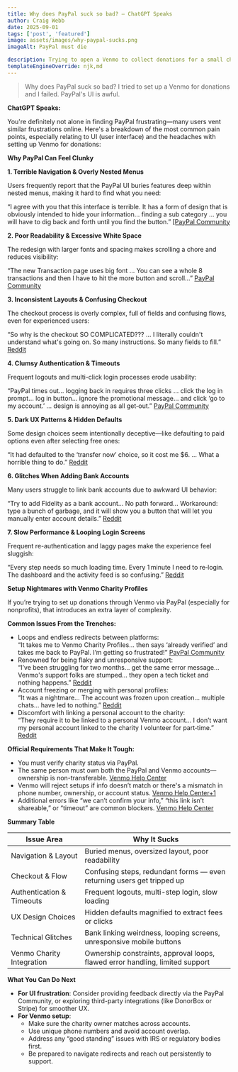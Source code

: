 ```yaml
---
title: Why does PayPal suck so bad? – ChatGPT Speaks
author: Craig Webb
date: 2025-09-01
tags: ['post', 'featured']
image: assets/images/why-paypal-sucks.png
imageAlt: PayPal must die

description: Trying to open a Venmo to collect donations for a small charity is a nightmare because PayPal bought competitor Venmo and PayPal sucks.
templateEngineOverride: njk,md
---
```

<blockquote>Why does PayPal suck so bad? I tried to set up a Venmo for donations and I failed. PayPal's UI is awful.</blockquote>

**ChatGPT Speaks:**

You're definitely not alone in finding PayPal frustrating—many users vent similar frustrations online. Here's a breakdown of the most common pain points, especially relating to UI (user interface) and the headaches with setting up Venmo for donations:

**Why PayPal Can Feel Clunky**

**1\. Terrible Navigation & Overly Nested Menus**

Users frequently report that the PayPal UI buries features deep within nested menus, making it hard to find what you need:

“I agree with you that this interface is terrible. It has a form of design that is obviously intended to hide your information… finding a sub category … you will have to dig back and forth until you find the button.” <a href="https://www.paypal-community.com/t5/About-Settings/Paypal-New-Interface-Example-of-a-BAD-User-Interface-Design/m-p/1102739?utm_source=chatgpt.com">[PayPal Community</a>

**2\. Poor Readability & Excessive White Space**

The redesign with larger fonts and spacing makes scrolling a chore and reduces visibility:

“The new Transaction page uses big font … You can see a whole 8 transactions and then I have to hit the more button and scroll…” <a href="https://www.paypal-community.com/t5/My-Feedback-for-PayPal-Archive/New-interface-sucks-Old-one-wasn-t-great-either/td-p/871415?utm_source=chatgpt.com">PayPal Community</a>


**3\. Inconsistent Layouts & Confusing Checkout**

The checkout process is overly complex, full of fields and confusing flows, even for experienced users:

“So why is the checkout SO COMPLICATED??? ... I literally couldn't understand what's going on. So many instructions. So many fields to fill.” <a href="https://www.reddit.com/r/paypal/comments/13j5o6r?utm_source=chatgpt.com">Reddit</a>

**4\. Clumsy Authentication & Timeouts**

Frequent logouts and multi-click login processes erode usability:

“PayPal times out... logging back in requires three clicks … click the log in prompt… log in button… ignore the promotional message… and click ‘go to my account.’ … design is annoying as all get‑out.” <a href="https://www.paypal-community.com/t5/Suggestions-for-PayPal/user-interface-usability-issue/td-p/2935334?utm_source=chatgpt.com">PayPal Community</a>


**5\. Dark UX Patterns & Hidden Defaults**

Some design choices seem intentionally deceptive—like defaulting to paid options even after selecting free ones:

“It had defaulted to the ‘transfer now’ choice, so it cost me $6. … What a horrible thing to do.” <a href="https://www.reddit.com/r/UXDesign/comments/1gaff2n?utm_source=chatgpt.com"> Reddit </a>


**6\. Glitches When Adding Bank Accounts**

Many users struggle to link bank accounts due to awkward UI behavior:

“Try to add Fidelity as a bank account… No path forward… Workaround: type a bunch of garbage, and it will show you a button that will let you manually enter account details.” <a href="https://www.reddit.com/r/paypal/comments/18qw2hw?utm_source=chatgpt.com">Reddit</a>


**7\. Slow Performance & Looping Login Screens**

Frequent re-authentication and laggy pages make the experience feel sluggish:

“Every step needs so much loading time. Every 1 minute I need to re‑login. The dashboard and the activity feed is so confusing.”
<a href="https://www.reddit.com/r/ecommerce/comments/18s5646?utm_source=chatgpt.com"> Reddit </a>

**Setup Nightmares with Venmo Charity Profiles**

If you’re trying to set up donations through Venmo via PayPal (especially for nonprofits), that introduces an extra layer of complexity.

**Common Issues From the Trenches:**

* Loops and endless redirects between platforms:  
  “It takes me to Venmo Charity Profiles... then says ‘already verified’ and takes me back to PayPal. I’m getting so frustrated\!” 
<a href="https://www.paypal-community.com/t5/Managing-Account/Takes-me-in-a-loop-when-trying-to-set-up-with-venmo-non-profit/td-p/3171586?ut">PayPal Community</a>
* Renowned for being flaky and unresponsive support:  
  “I’ve been struggling for two months… get the same error message… Venmo's support folks are stumped… they open a tech ticket and nothing happens.” <a href="https://www.reddit.com/r/venmo/comments/1hbeabj?utm_source=chatgpt.com"> Reddit </a>
* Account freezing or merging with personal profiles:  
  “It was a nightmare… The account was frozen upon creation… multiple chats… have led to nothing.” <a href="https://www.reddit.com/r/venmo/comments/1gr6h9a?utm_source=chatgpt.com"> Reddit </a>
* Discomfort with linking a personal account to the charity:  
  “They require it to be linked to a personal Venmo account… I don’t want my personal account linked to the charity I volunteer for part‑time.” <a href="https://www.reddit.com/r/nonprofit/comments/1c72uew?utm_source=chatgpt.com">Reddit</a>

**Official Requirements That Make It Tough:**

* You must verify charity status via PayPal.  
* The same person must own both the PayPal and Venmo accounts—ownership is non-transferable. <a href="https://help.venmo.com/cs/articles/venmo-charity-profile-setup-guide-vhel366?utm_source=chatgpt.com">Venmo Help Center</a> 
* Venmo will reject setups if info doesn’t match or there's a mismatch in phone number, ownership, or account status. <a href="https://help.venmo.com/cs/articles/charity-profile-sign-up-errors-vhel234?utm_source=chatgpt.com">Venmo Help Center+1</a> 
* Additional errors like “we can’t confirm your info,” “this link isn’t shareable,” or “timeout” are common blockers. <a href="https://help.venmo.com/cs/articles/charity-profile-sign-up-errors-vhel234?utm_source=chatgpt.com">Venmo Help Center</a>

**Summary Table**

| Issue Area | Why It Sucks |
| ----- | ----- |
| Navigation & Layout | Buried menus, oversized layout, poor readability |
| Checkout & Flow | Confusing steps, redundant forms — even returning users get tripped up |
| Authentication & Timeouts | Frequent logouts, multi-step login, slow loading |
| UX Design Choices | Hidden defaults magnified to extract fees or clicks |
| Technical Glitches | Bank linking weirdness, looping screens, unresponsive mobile buttons |
| Venmo Charity Integration | Ownership constraints, approval loops, flawed error handling, limited support |

**What You Can Do Next**

* **For UI frustration**: Consider providing feedback directly via the PayPal Community, or exploring third-party integrations (like DonorBox or Stripe) for smoother UX.  
* **For Venmo setup**:  
  * Make sure the charity owner matches across accounts.  
  * Use unique phone numbers and avoid account overlap.  
  * Address any “good standing” issues with IRS or regulatory bodies first.  
  * Be prepared to navigate redirects and reach out persistently to support.
